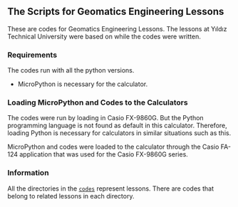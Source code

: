 ## The Scripts for Geomatics Engineering Lessons
These are codes for Geomatics Engineering Lessons. The lessons at Yıldız Technical University were based on while the codes were written.

### Requirements
The codes run with all the python versions.

* MicroPython is necessary for the calculator.


### Loading MicroPython and Codes to the Calculators
The codes were run by loading in Casio FX-9860G. But the Python programming language is not found as default in this calculator. Therefore, loading Python is necessary for calculators in similar situations such as this.

MicroPython and codes were loaded to the calculator through the Casio FA-124 application that was used for the Casio FX-9860G series.   

### Information
All the directories in the <a href="https://github.com/ynsemrevrl/Geomatics-Engineering-Lessons/tree/main/codes">`codes`</a> represent lessons. There are codes that belong to related lessons in each directory.
